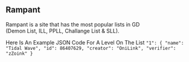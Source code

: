 ## Rampant

Rampant is a site that has the most popular lists in GD <br> (Demon List, ILL, PPLL, Challange List & SLL).

Here Is An Example JSON Code For A Level On The List
`
    "1": {
        "name": "Tidal Wave",
        "id": 86407629,
        "creator": "OniLink",
        "verifier": "zZoink"
    }
`